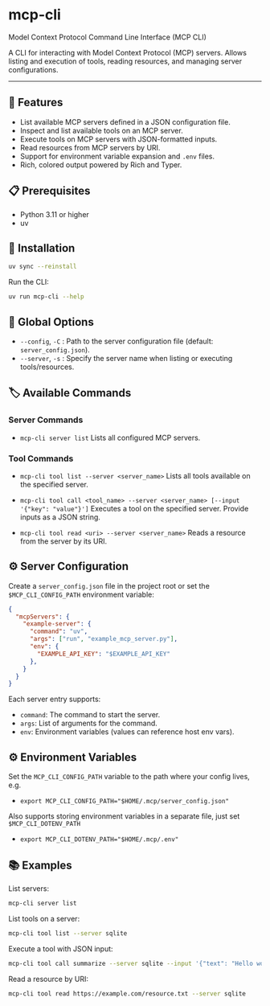 # mcp-cli

Model Context Protocol Command Line Interface (MCP CLI)

A CLI for interacting with Model Context Protocol (MCP) servers. Allows listing and execution of tools, reading resources, and managing server configurations.

---

## 🌟 Features

- List available MCP servers defined in a JSON configuration file.
- Inspect and list available tools on an MCP server.
- Execute tools on MCP servers with JSON-formatted inputs.
- Read resources from MCP servers by URI.
- Support for environment variable expansion and `.env` files.
- Rich, colored output powered by Rich and Typer.

## 📋 Prerequisites

- Python 3.11 or higher
- uv

## 🚀 Installation

```bash
uv sync --reinstall
```

Run the CLI:

```bash
uv run mcp-cli --help
```

## 🧰 Global Options

- `--config`, `-C` <path>: Path to the server configuration file (default: `server_config.json`).
- `--server`, `-s` <name>: Specify the server name when listing or executing tools/resources.


## 🏷️ Available Commands

### Server Commands

- `mcp-cli server list`
  Lists all configured MCP servers.

### Tool Commands

- `mcp-cli tool list --server <server_name>`
  Lists all tools available on the specified server.

- `mcp-cli tool call <tool_name> --server <server_name> [--input '{"key": "value"}']`
  Executes a tool on the specified server. Provide inputs as a JSON string.

- `mcp-cli tool read <uri> --server <server_name>`
  Reads a resource from the server by its URI.

## ⚙️ Server Configuration

Create a `server_config.json` file in the project root or set the `$MCP_CLI_CONFIG_PATH` environment variable:

```json
{
  "mcpServers": {
    "example-server": {
      "command": "uv",
      "args": ["run", "example_mcp_server.py"],
      "env": {
        "EXAMPLE_API_KEY": "$EXAMPLE_API_KEY"
      },
    }
  }
}
```

Each server entry supports:
- `command`: The command to start the server.
- `args`: List of arguments for the command.
- `env`: Environment variables (values can reference host env vars).

## ⚙️ Environment Variables

Set the `MCP_CLI_CONFIG_PATH` variable to the path where your config lives, e.g.

- `export MCP_CLI_CONFIG_PATH="$HOME/.mcp/server_config.json"`

Also supports storing environment variables in a separate file, just set `$MCP_CLI_DOTENV_PATH`

- `export MCP_CLI_DOTENV_PATH="$HOME/.mcp/.env"`

## 📚 Examples

List servers:

```bash
mcp-cli server list
```

List tools on a server:

```bash
mcp-cli tool list --server sqlite
```

Execute a tool with JSON input:

```bash
mcp-cli tool call summarize --server sqlite --input '{"text": "Hello world"}'
```

Read a resource by URI:

```bash
mcp-cli tool read https://example.com/resource.txt --server sqlite
```
